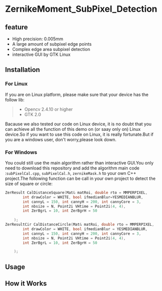 # ZernikeMoment_SubPixel_Detection
## feature   
- High precision: 0.005mm
- A large amount of subpixel edge points
- Complex edge area subpixel detection
- interactive GUI by GTK Linux
## Installation  
### For Linux 
If you are on Linux platform, please make sure that your device has the follow lib:
> - Opencv 2.4.10 or higher
> - GTK 2.0

Bacause we also tested our code on Linux device, it is no doubt that you can achieve all the function of this demo on (or saay only on) Linux device.So if you want to use this code on Linux, it is really fortunate.But if you are a windows user, don't worry,please look down.
### For Windows
You could still use the main algorithm rather than interactive GUI.You only need to download this repository and add the algorithm main code :`subPixelCal.cpp`, `subPixelCal.h`, `zernikeMask.h` to your own C++ project.The following function can be call in your own project to detect the size of square or circle:

```c++
ZerResult CalDistanceSquare(Mat& matRoi, double rto = MMPERPIXEL, 
		int drawColor = WHITE, bool ifmedianBlur=YESMEDIANBLUR,
		int cannyL = 150, int cannyH = 200, int cannyCore = 3,
		int nbsize = N, Point2i VHtime = Point2i(4, 4),
		int ZerBgrL = 10, int ZerBgrH = 50
	
	);
ZerResultCir CalDistanceCircle(Mat& matRoi, double rto = MMPERPIXEL,
		int drawColor = WHITE, bool ifmedianBlur = YESMEDIANBLUR,
		int cannyL = 150, int cannyH = 200, int cannyCore = 3,
		int nbsize = N, Point2i VHtime = Point2i(4, 4),
		int ZerBgrL = 10, int ZerBgrH = 50

	);
```
## Usage


## How it Works


